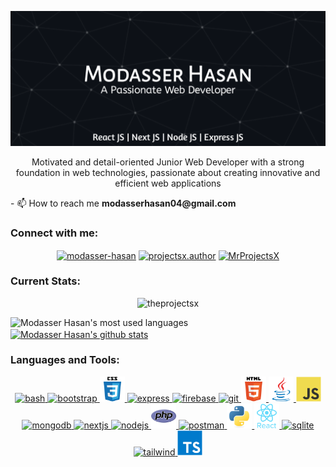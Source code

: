 <a href="https://github.com/TheProjectsX"><p align="center"><img src="https://raw.githubusercontent.com/TheProjectsX/TheProjectsX/main/images/github_banner.png" alt="Modasser Hasan" width="650"/></p></a>
<p align="center">Motivated and detail-oriented Junior Web Developer with a strong foundation in web technologies,
passionate about creating innovative and efficient web applications</p>
- 📫 How to reach me <b>modasserhasan04@gmail.com</b>

<br>
<h3 align="left">Connect with me:</h3>
<div align="center">
<a href="https://linkedin.com/in/modasser-hasan" target="blank"><img align="center" src="https://img.shields.io/badge/LinkedIn-blue?style=for-the-badge&logo=linkedin&logoColor=white" alt="modasser-hasan"/></a>
<a href="https://fb.com/projectsx.author" target="blank"><img align="center" src="https://img.shields.io/badge/Facebook-blue?style=for-the-badge&logo=facebook&logoColor=white" alt="projectsx.author"/></a>
<a href="https://telegram.com/MrProjectsX" target="blank"><img align="center" src="https://img.shields.io/badge/Telegram-blue?style=for-the-badge&logo=telegram&logoColor=white" alt="MrProjectsX"/></a>
</div>


<h3 align="left">Current Stats:</h3>
<p align="center"><img src="https://github-readme-streak-stats.herokuapp.com/?user=theprojectsx&theme=react&background=0D1117&fire=FF1CF7&hide_border=true" alt="theprojectsx" /></p>

<a href="https://github.com/theprojectsx">
 <img align="left" src="https://github-readme-stats.vercel.app/api/top-langs?username=theprojectsx&show_icons=true&locale=en&layout=compact&theme=algolia" alt="Modasser Hasan's most used languages" />
</a>

<a href="https://github.com/theprojectsx">
 <img align="center" src="https://github-readme-stats.vercel.app/api?username=theprojectsx&show_icons=true&theme=algolia&line_height=27&count_private=true&hide=prs,contribs" alt="Modasser Hasan's github stats"/>
</a>

<br>
<h3 align="left">Languages and Tools:</h3>
<p align="center"> <a href="https://www.gnu.org/software/bash/" target="_blank" rel="noreferrer"> <img src="https://cdn.jsdelivr.net/gh/devicons/devicon/icons/bash/bash-original.svg" alt="bash" width="40" height="40"/> </a> <a href="https://getbootstrap.com" target="_blank" rel="noreferrer"> <img src="https://cdn.jsdelivr.net/gh/devicons/devicon/icons/bootstrap/bootstrap-original.svg" alt="bootstrap" width="40" height="40"/> </a> <a href="https://www.w3schools.com/css/" target="_blank" rel="noreferrer"> <img src="https://raw.githubusercontent.com/devicons/devicon/master/icons/css3/css3-original-wordmark.svg" alt="css3" width="40" height="40"/> </a> <a href="https://expressjs.com" target="_blank" rel="noreferrer"> <img src="https://cdn.jsdelivr.net/gh/devicons/devicon/icons/express/express-original.svg" alt="express" width="40" height="40"/> </a> <a href="https://firebase.google.com/" target="_blank" rel="noreferrer"> <img src="https://www.vectorlogo.zone/logos/firebase/firebase-icon.svg" alt="firebase" width="40" height="40"/> </a> <a href="https://git-scm.com/" target="_blank" rel="noreferrer"> <img src="https://www.vectorlogo.zone/logos/git-scm/git-scm-icon.svg" alt="git" width="40" height="40"/> </a> <a href="https://www.w3.org/html/" target="_blank" rel="noreferrer"> <img src="https://raw.githubusercontent.com/devicons/devicon/master/icons/html5/html5-original-wordmark.svg" alt="html5" width="40" height="40"/> </a> <a href="https://www.java.com" target="_blank" rel="noreferrer"> <img src="https://raw.githubusercontent.com/devicons/devicon/master/icons/java/java-original.svg" alt="java" width="40" height="40"/> </a> <a href="https://developer.mozilla.org/en-US/docs/Web/JavaScript" target="_blank" rel="noreferrer"> <img src="https://raw.githubusercontent.com/devicons/devicon/master/icons/javascript/javascript-original.svg" alt="javascript" width="40" height="40"/> </a> <a href="https://www.mongodb.com/" target="_blank" rel="noreferrer"> <img src="https://cdn.jsdelivr.net/gh/devicons/devicon/icons/mongodb/mongodb-original.svg" alt="mongodb" width="40" height="40"/> </a> <a href="https://nextjs.org/" target="_blank" rel="noreferrer"> <img src="https://cdn.jsdelivr.net/gh/devicons/devicon/icons/nextjs/nextjs-original.svg" alt="nextjs" width="40" height="40"/> </a> <a href="https://nodejs.org" target="_blank" rel="noreferrer"> <img src="https://cdn.jsdelivr.net/gh/devicons/devicon/icons/nodejs/nodejs-original.svg" alt="nodejs" width="40" height="40"/> </a> <a href="https://www.php.net" target="_blank" rel="noreferrer"> <img src="https://raw.githubusercontent.com/devicons/devicon/master/icons/php/php-original.svg" alt="php" width="40" height="40"/> </a> <a href="https://postman.com" target="_blank" rel="noreferrer"> <img src="https://www.vectorlogo.zone/logos/getpostman/getpostman-icon.svg" alt="postman" width="40" height="40"/> </a> <a href="https://www.python.org" target="_blank" rel="noreferrer"> <img src="https://raw.githubusercontent.com/devicons/devicon/master/icons/python/python-original.svg" alt="python" width="40" height="40"/> </a> <a href="https://reactjs.org/" target="_blank" rel="noreferrer"> <img src="https://raw.githubusercontent.com/devicons/devicon/master/icons/react/react-original-wordmark.svg" alt="react" width="40" height="40"/> </a> <a href="https://www.sqlite.org/" target="_blank" rel="noreferrer"> <img src="https://www.vectorlogo.zone/logos/sqlite/sqlite-icon.svg" alt="sqlite" width="40" height="40"/> </a> <a href="https://tailwindcss.com/" target="_blank" rel="noreferrer"> <img src="https://www.vectorlogo.zone/logos/tailwindcss/tailwindcss-icon.svg" alt="tailwind" width="40" height="40"/> </a> <a href="https://www.typescriptlang.org/" target="_blank" rel="noreferrer"> <img src="https://raw.githubusercontent.com/devicons/devicon/master/icons/typescript/typescript-original.svg" alt="typescript" width="40" height="40"/> </a> </p>
